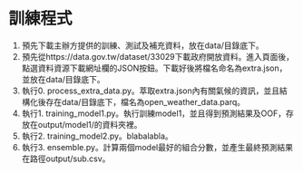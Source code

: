 # 訓練程式

1. 預先下載主辦方提供的訓練、測試及補充資料，放在data/目錄底下。
2. 預先從https://data.gov.tw/dataset/33029下載政府開放資料。進入頁面後，點選資料資源下載網址欄的JSON按鈕。下載好後將檔名命名為extra.json，並放在data/目錄底下。
3. 執行0. process_extra_data.py。萃取extra.json內有關氣候的資訊，並且結構化後存在data/目錄底下，檔名為open_weather_data.parq。
4. 執行1. training_model1.py。執行訓練model1，並且得到預測結果及OOF，存放在output/model1/的資料夾裡。
5. 執行2. training_model2.py。blabalabla。
6. 執行3. ensemble.py。計算兩個model最好的組合分數，並產生最終預測結果在路徑output/sub.csv。